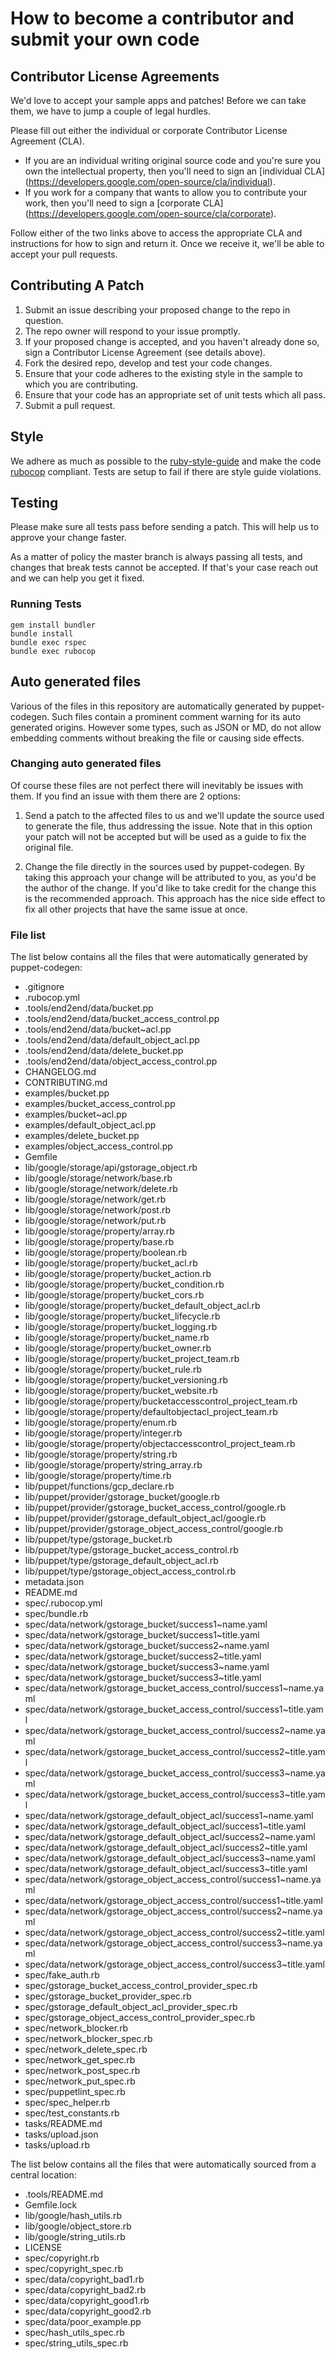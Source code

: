 # How to become a contributor and submit your own code

## Contributor License Agreements

We'd love to accept your sample apps and patches! Before we can take them, we
have to jump a couple of legal hurdles.

Please fill out either the individual or corporate Contributor License
Agreement (CLA).

  * If you are an individual writing original source code and you're sure you
    own the intellectual property, then you'll need to sign an [individual CLA]
    (https://developers.google.com/open-source/cla/individual).
  * If you work for a company that wants to allow you to contribute your work,
    then you'll need to sign a [corporate CLA]
    (https://developers.google.com/open-source/cla/corporate).

Follow either of the two links above to access the appropriate CLA and
instructions for how to sign and return it. Once we receive it, we'll
be able to accept your pull requests.

## Contributing A Patch

1. Submit an issue describing your proposed change to the repo in question.
1. The repo owner will respond to your issue promptly.
1. If your proposed change is accepted, and you haven't already done so, sign a
   Contributor License Agreement (see details above).
1. Fork the desired repo, develop and test your code changes.
1. Ensure that your code adheres to the existing style in the sample to which
   you are contributing.
1. Ensure that your code has an appropriate set of unit tests which all pass.
1. Submit a pull request.

## Style

We adhere as much as possible to the [ruby-style-guide][] and make the code
[rubocop][] compliant. Tests are setup to fail if there are style guide
violations.

## Testing

Please make sure all tests pass before sending a patch. This will help us to
approve your change faster.

As a matter of policy the master branch is always passing all tests, and changes
that break tests cannot be accepted. If that's your case reach out and we can
help you get it fixed.

### Running Tests

```
gem install bundler
bundle install
bundle exec rspec
bundle exec rubocop
```

## Auto generated files

Various of the files in this repository are automatically generated by
puppet-codegen. Such files contain a prominent comment warning for its
auto generated origins. However some types, such as JSON or MD, do not allow
embedding comments without breaking the file or causing side effects.

### Changing auto generated files

Of course these files are not perfect there will inevitably be issues with them.
If you find an issue with them there are 2 options:

1. Send a patch to the affected files to us and we'll update the source used to
   generate the file, thus addressing the issue. Note that in this option your
   patch will not be accepted but will be used as a guide to fix the original
   file.

2. Change the file directly in the sources used by puppet-codegen. By taking
   this approach your change will be attributed to you, as you'd be the author
   of the change. If you'd like to take credit for the change this is the
   recommended approach. This approach has the nice side effect to fix all other
   projects that have the same issue at once.

### File list

The list below contains all the files that were automatically generated by
puppet-codegen:

  * .gitignore
  * .rubocop.yml
  * .tools/end2end/data/bucket.pp
  * .tools/end2end/data/bucket_access_control.pp
  * .tools/end2end/data/bucket~acl.pp
  * .tools/end2end/data/default_object_acl.pp
  * .tools/end2end/data/delete_bucket.pp
  * .tools/end2end/data/object_access_control.pp
  * CHANGELOG.md
  * CONTRIBUTING.md
  * examples/bucket.pp
  * examples/bucket_access_control.pp
  * examples/bucket~acl.pp
  * examples/default_object_acl.pp
  * examples/delete_bucket.pp
  * examples/object_access_control.pp
  * Gemfile
  * lib/google/storage/api/gstorage_object.rb
  * lib/google/storage/network/base.rb
  * lib/google/storage/network/delete.rb
  * lib/google/storage/network/get.rb
  * lib/google/storage/network/post.rb
  * lib/google/storage/network/put.rb
  * lib/google/storage/property/array.rb
  * lib/google/storage/property/base.rb
  * lib/google/storage/property/boolean.rb
  * lib/google/storage/property/bucket_acl.rb
  * lib/google/storage/property/bucket_action.rb
  * lib/google/storage/property/bucket_condition.rb
  * lib/google/storage/property/bucket_cors.rb
  * lib/google/storage/property/bucket_default_object_acl.rb
  * lib/google/storage/property/bucket_lifecycle.rb
  * lib/google/storage/property/bucket_logging.rb
  * lib/google/storage/property/bucket_name.rb
  * lib/google/storage/property/bucket_owner.rb
  * lib/google/storage/property/bucket_project_team.rb
  * lib/google/storage/property/bucket_rule.rb
  * lib/google/storage/property/bucket_versioning.rb
  * lib/google/storage/property/bucket_website.rb
  * lib/google/storage/property/bucketaccesscontrol_project_team.rb
  * lib/google/storage/property/defaultobjectacl_project_team.rb
  * lib/google/storage/property/enum.rb
  * lib/google/storage/property/integer.rb
  * lib/google/storage/property/objectaccesscontrol_project_team.rb
  * lib/google/storage/property/string.rb
  * lib/google/storage/property/string_array.rb
  * lib/google/storage/property/time.rb
  * lib/puppet/functions/gcp_declare.rb
  * lib/puppet/provider/gstorage_bucket/google.rb
  * lib/puppet/provider/gstorage_bucket_access_control/google.rb
  * lib/puppet/provider/gstorage_default_object_acl/google.rb
  * lib/puppet/provider/gstorage_object_access_control/google.rb
  * lib/puppet/type/gstorage_bucket.rb
  * lib/puppet/type/gstorage_bucket_access_control.rb
  * lib/puppet/type/gstorage_default_object_acl.rb
  * lib/puppet/type/gstorage_object_access_control.rb
  * metadata.json
  * README.md
  * spec/.rubocop.yml
  * spec/bundle.rb
  * spec/data/network/gstorage_bucket/success1~name.yaml
  * spec/data/network/gstorage_bucket/success1~title.yaml
  * spec/data/network/gstorage_bucket/success2~name.yaml
  * spec/data/network/gstorage_bucket/success2~title.yaml
  * spec/data/network/gstorage_bucket/success3~name.yaml
  * spec/data/network/gstorage_bucket/success3~title.yaml
  * spec/data/network/gstorage_bucket_access_control/success1~name.yaml
  * spec/data/network/gstorage_bucket_access_control/success1~title.yaml
  * spec/data/network/gstorage_bucket_access_control/success2~name.yaml
  * spec/data/network/gstorage_bucket_access_control/success2~title.yaml
  * spec/data/network/gstorage_bucket_access_control/success3~name.yaml
  * spec/data/network/gstorage_bucket_access_control/success3~title.yaml
  * spec/data/network/gstorage_default_object_acl/success1~name.yaml
  * spec/data/network/gstorage_default_object_acl/success1~title.yaml
  * spec/data/network/gstorage_default_object_acl/success2~name.yaml
  * spec/data/network/gstorage_default_object_acl/success2~title.yaml
  * spec/data/network/gstorage_default_object_acl/success3~name.yaml
  * spec/data/network/gstorage_default_object_acl/success3~title.yaml
  * spec/data/network/gstorage_object_access_control/success1~name.yaml
  * spec/data/network/gstorage_object_access_control/success1~title.yaml
  * spec/data/network/gstorage_object_access_control/success2~name.yaml
  * spec/data/network/gstorage_object_access_control/success2~title.yaml
  * spec/data/network/gstorage_object_access_control/success3~name.yaml
  * spec/data/network/gstorage_object_access_control/success3~title.yaml
  * spec/fake_auth.rb
  * spec/gstorage_bucket_access_control_provider_spec.rb
  * spec/gstorage_bucket_provider_spec.rb
  * spec/gstorage_default_object_acl_provider_spec.rb
  * spec/gstorage_object_access_control_provider_spec.rb
  * spec/network_blocker.rb
  * spec/network_blocker_spec.rb
  * spec/network_delete_spec.rb
  * spec/network_get_spec.rb
  * spec/network_post_spec.rb
  * spec/network_put_spec.rb
  * spec/puppetlint_spec.rb
  * spec/spec_helper.rb
  * spec/test_constants.rb
  * tasks/README.md
  * tasks/upload.json
  * tasks/upload.rb

The list below contains all the files that were automatically sourced from a
central location:

  * .tools/README.md
  * Gemfile.lock
  * lib/google/hash_utils.rb
  * lib/google/object_store.rb
  * lib/google/string_utils.rb
  * LICENSE
  * spec/copyright.rb
  * spec/copyright_spec.rb
  * spec/data/copyright_bad1.rb
  * spec/data/copyright_bad2.rb
  * spec/data/copyright_good1.rb
  * spec/data/copyright_good2.rb
  * spec/data/poor_example.pp
  * spec/hash_utils_spec.rb
  * spec/string_utils_spec.rb

[ruby-style-guide]: https://github.com/bbatsov/ruby-style-guide
[rubocop]: https://rubocop.readthedocs.io/en/latest/
